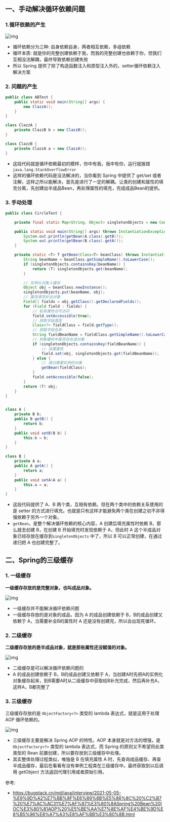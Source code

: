 ## 一、手动解决循环依赖问题

### 1.循环依赖的产生

![img](../../../assets/img/circle-01.png)

- 循环依赖分为三种: 自身依赖自身，两者相互依赖，多组依赖
- 循环本质: 就是你的完整创建依赖于我，而我的完整创建也依赖于你，但我们互相没法解耦，最终导致依赖创建失败
- 所以 Spring 提供了除了构造函数注入和原型注入外的，setter循环依赖注入解决方案

### 2. 问题的产生

```java
public class ABTest {
    public static void main(String[] args) {
        new ClazzA();
    }
}

class ClazzA {
    private ClazzB b = new ClazzB();
}

class ClazzB {
    private ClazzA a = new ClazzA();
}
```

- 这段代码就是循环依赖最初的模样，你中有我，我中有你，运行就报错 `java.lang.StackOverflowError`
- 这样的循环依赖代码是没法解决的，当你看到 Spring 中提供了 get/set 或者注解，这样之所以能解决，首先是进行了一定的解耦。让类的创建和属性的填充分离，先创建出半成品Bean，再处理属性的填充，完成成品Bean的提供。

### 3. 手动处理

```java
public class CircleTest {

    private final static Map<String, Object> singletonObjects = new ConcurrentHashMap<>(256);

    public static void main(String[] args) throws InstantiationException, IllegalAccessException {
        System.out.println(getBean(A.class).getB());
        System.out.println(getBean(B.class).getA());
    }

    private static <T> T getBean(Class<T> beanClass) throws InstantiationException, IllegalAccessException {
        String beanName = beanClass.getSimpleName().toLowerCase();
        if (singletonObjects.containsKey(beanName)) {
            return (T) singletonObjects.get(beanName);
        }

        // 实例化对象入缓存
        Object obj = beanClass.newInstance();
        singletonObjects.put(beanName, obj);
        // 属性填充补全对象
        Field[] fields = obj.getClass().getDeclaredFields();
        for (Field field : fields) {
            // 私有属性也可访问
            field.setAccessible(true);
            // 获取字段类型
            Class<?> fieldClass = field.getType();
            // 获取字段名称
            String fieldBeanName = fieldClass.getSimpleName().toLowerCase();
            // 判断缓存中是否存在该对象
            if (singletonObjects.containsKey(fieldBeanName)) {
                // 设置属性
                field.set(obj, singletonObjects.get(fieldBeanName));
            } else {
                // 递归需要实例的对象
                getBean(fieldClass);
            }
            field.setAccessible(false);
        }
        return (T) obj;
    }
}


class A {
    private B b;
    public B getB() {
        return b;
    }
    public void setB(B b) {
        this.b = b;
    }
}

class B {
    private A a;
    public A getA() {
        return a;
    }
    public void setA(A a) {
        this.a = a;
    }
}
```

- 这段代码提供了 A、B 两个类，互相有依赖。但在两个类中的依赖关系使用的是 setter 的方式进行填充。也就是只有这样才能避免两个类在创建之初不非得强依赖于另外一个对象。
- `getBean`，是整个解决循环依赖的核心内容，A 创建后填充属性时依赖 B，那么就去创建 B，在创建 B 开始填充时发现依赖于 A，但此时 A 这个半成品对象已经存放在缓存到`singletonObjects` 中了，所以 B 可以正常创建，在通过递归把 A 也创建完整了。

## 二、Spring的三级缓存

### 1. 一级缓存

**一级缓存存放的是完整对象，也叫成品对象。**

![img](../../../assets/img/circle-02.png)

- 一级缓存并不能解决循环依赖问题
- 一级缓存存放的是对象的成品，因为 A 的成品创建依赖于 B，B的成品创建又依赖于 A，当需要补全B的属性时 A 还是没有创建完，所以会出现死循环。

### 2. 二级缓存

**二级缓存存放的是半成品对象，就是那些属性还没赋值的对象。**

![img](../../../assets/img/circle-03.png)

- 二级缓存是可以解决循环依赖问题的
-  A 的成品创建依赖于 B，B的成品创建又依赖于 A，当创建A时先把A的实例化对象缓存起来，到B需要A时从二级缓存中获取给B补充完成，然后再补充A，这样A，B都完整了

### 3. 三级缓存

三级缓存存放的是 `ObjectFactory<?>` 类型的 lambda 表达式，就是这用于处理 AOP 循环依赖的。

![img](../../../assets/img/circle-04.png)

- 三级缓存主要是解决 Spring AOP 的特性。AOP 本身就是对方法的增强，是 `ObjectFactory<?>` 类型的 lambda 表达式，而 Spring 的原则又不希望将此类类型的 Bean 前置创建，所以要存放到三级缓存中处理。
- 其实整体处理过程类似，唯独是 B 在填充属性 A 时，先查询成品缓存、再查半成品缓存，最后在看看有没有单例工程类在三级缓存中。最终获取到以后调用 getObject 方法返回代理引用或者原始引用。



参考:

- https://bugstack.cn/md/java/interview/2021-05-05-%E9%9D%A2%E7%BB%8F%E6%89%8B%E5%86%8C%20%C2%B7%20%E7%AC%AC31%E7%AF%87%E3%80%8ASpring%20Bean%20IOC%E3%80%81AOP%20%E5%BE%AA%E7%8E%AF%E4%BE%9D%E8%B5%96%E8%A7%A3%E8%AF%BB%E3%80%8B.html